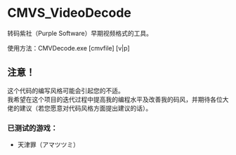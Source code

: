 # CMVS_VideoDecode

转码紫社（Purple Software）早期视频格式的工具。

使用方法：CMVDecode.exe [cmvfile] [v|p]

## 注意！
这个代码的编写风格可能会引起您的不适。  
我希望在这个项目的迭代过程中提高我的编程水平及改善我的码风，并期待各位大佬的建议（若您愿意对代码风格方面提出建议的话）。


### 已测试的游戏：
+ 天津罪（アマツツミ）
